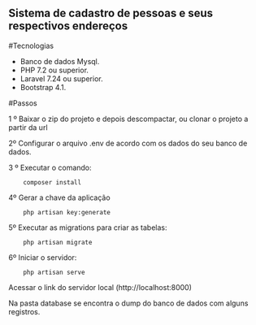 Sistema de cadastro de pessoas e seus respectivos endereços
---
#Tecnologias
 * Banco de dados Mysql.
 * PHP 7.2 ou superior.
 * Laravel 7.24 ou superior.
 * Bootstrap 4.1.
 
#Passos

1 º Baixar o zip do projeto e depois descompactar, ou clonar o projeto a partir da url

2º Configurar o arquivo .env de acordo com os dados do seu banco de dados.

3 º Executar o comando:
~~~composer
	composer install
~~~

4º Gerar a chave da aplicação
~~~text
	php artisan key:generate
~~~

5º Executar as migrations para criar as tabelas:
~~~text
	php artisan migrate
~~~

6º Iniciar o servidor:
~~~text
	php artisan serve 
~~~

Acessar o link do servidor local (http://localhost:8000) 

Na pasta database se encontra o dump do banco de dados com alguns registros.
